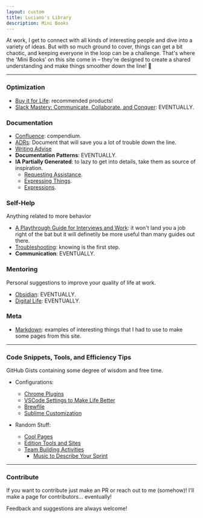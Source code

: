 ```yaml
---
layout: custom
title: Luciano's Library
description: Mini Books
---
```


At work, I get to connect with all kinds of interesting people and dive into a variety of ideas. But with so much ground to cover, things can get a bit chaotic, and keeping everyone in the loop can be a challenge. That's where the 'Mini Books' on this site come in – they're designed to create a shared understanding and make things smoother down the line! 🚀

---

### Optimization

- [Buy it for Life](./pages/shopping.md): recommended products!
- [Slack Mastery: Communicate, Collaborate, and Conquer](./pages/slack.md): EVENTUALLY.

### Documentation

- [Confluence](./pages/confluence.md): compendium.
- [ADRs](./pages/adrs.md): Document that will save you a lot of trouble down the line.
- [Writing Advise](./pages/writing.md)
- **Documentation Patterns**: EVENTUALLY.
- **IA Partially Generated**: to lazy to get into details, take them as source of inspiration.
    - [Requesting Assistance](./pages/advice-communications-assistance.md).
    - [Expressing Things](./pages/advice-communications-expressing-things.md).
    - [Expressions](./pages/advice-communications-expressions.md).

### Self-Help

Anything related to more behavior 

- [A Playthrough Guide for Interviews and Work](./pages/ds-interviews): it won't land you a job right of the bat but it will definetily be more useful than many guides out there.
- [Troubleshooting](./pages/troubleshooting): knowing is the first step.
- **Communication**: EVENTUALLY.

### Mentoring

Personal suggestions to improve your quality of life at work.

- [Obsidian](./pages/obsidian.md): EVENTUALLY.
- [Digital Life](./pages/digital-life.md): EVENTUALLY.

### Meta

- [Markdown](./pages/meta-markdown.md): examples of interesting things that I had to use to make some pages from this site.

---

### Code Snippets, Tools, and Efficiency Tips

GitHub Gists containing some degree of wisdom and free time.

- Configurations:
    - <a href="https://gist.github.com/LucianoAdonis/be46fd68a6324a9777385b8982885cc3" target="_blank">Chrome Plugins</a>
    - <a href="https://gist.github.com/LucianoAdonis/4a711db16b8eef7a24c5e66110ba644e" target="_blank">VSCode Settings to Make Life Better</a>
    - <a href="https://gist.github.com/LucianoAdonis/43a43e5b80515abb828ceb1d3dca2258" target="_blank">Brewfile</a>
    - <a href="https://gist.github.com/LucianoAdonis/2fdc70716cc00e7d584494b0beafc985" target="_blank">Sublime Customization</a>

- Random Stuff:
    - <a href="https://gist.github.com/LucianoAdonis/24888d407bec9e59c9cfc460a866b163" target="_blank">Cool Pages</a>
    - <a href="https://gist.github.com/LucianoAdonis/93f008e9bf92b0dbcdd5d2ee03f37535" target="_blank">Edition Tools and Sites</a>
    - <a href="https://gist.github.com/LucianoAdonis/91398d78df653e6a2d4969c87261b184" target="_blank">Team Building Activities</a>
        - <a href="https://gist.github.com/LucianoAdonis/da2d0e3b8cea63407eb0a181bf30985f" target="_blank">Music to Describe Your Sprint</a>

---

### Contribute

If you want to contribute just make an PR or reach out to me (somehow)! I'll make a page for contributors... eventually!

Feedback and suggestions are always welcome!

